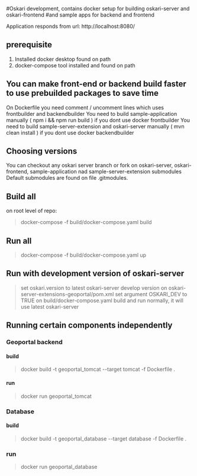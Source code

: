 #Oskari development, contains docker setup for building oskari-server and oskari-frontend
#and sample apps for backend and frontend

Application responds from url:
http://localhost:8080/

## prerequisite
1. Installed docker desktop found on path
2. docker-compose tool installed and found on path


## You can make front-end or backend build faster to use prebuilded packages to save time
On Dockerfile you need comment / uncomment lines which uses frontbuilder and backendbuilder
You need to build sample-application manually ( npm i && npm run build ) if you dont use docker frontbuilder
You need to build sample-server-extension and oskari-server manually ( mvn clean install ) if you dont use docker backendbuilder

## Choosing versions
You can checkout any oskari server branch or fork on 
oskari-server, oskari-frontend, sample-application nad sample-server-extension submodules
Default submodules are found on file .gitmodules.


## Build all
on root level of repo:
>docker-compose -f build/docker-compose.yaml build

## Run all
>docker-compose -f build/docker-compose.yaml up

## Run with development version of oskari-server
>set oskari.version to latest oskari-server develop version on oskari-server-extensions-geoportal/pom.xml
>set argument OSKARI_DEV to TRUE on build/docker-compose.yaml
>build and run normally, it will use latest oskari-server

## Running certain components independently

### Geoportal backend
#### build
>docker build -t geoportal_tomcat --target tomcat -f Dockerfile .
#### run
>docker run geoportal_tomcat


### Database
#### build
>docker build -t geoportal_database --target database -f Dockerfile .

### run
>docker run geoportal_database